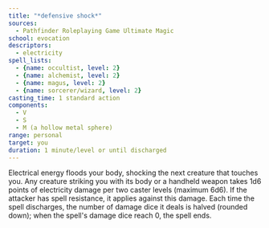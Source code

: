 ```yaml
---
title: "*defensive shock*"
sources:
  - Pathfinder Roleplaying Game Ultimate Magic
school: evocation
descriptors:
  - electricity
spell_lists:
  - {name: occultist, level: 2}
  - {name: alchemist, level: 2}
  - {name: magus, level: 2}
  - {name: sorcerer/wizard, level: 2}
casting_time: 1 standard action
components:
  - V
  - S
  - M (a hollow metal sphere)
range: personal
target: you
duration: 1 minute/level or until discharged
---
```


Electrical energy floods your body, shocking the next creature that touches you. Any creature striking you with its body or a handheld weapon takes 1d6 points of electricity damage per two caster levels (maximum 6d6). If the attacker has spell resistance, it applies against this damage. Each time the spell discharges, the number of damage dice it deals is halved (rounded down); when the spell's damage dice reach 0, the spell ends.

